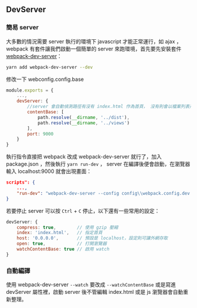 ## DevServer

### 簡易 server
大多數的情況需要 server 執行的環境下 javascript 才能正常運行，如 ajax ， webpack 有套件讓我們啟動一個簡單的 server 來跑環境，首先要先安裝套件 [webpack-dev-server](https://webpack.js.org/configuration/dev-server/#src/components/Sidebar/Sidebar.jsx)：
```bash
yarn add webpack-dev-server --dev
```

修改一下 webconfig.config.base
```js
module.exports = {
    ...,
    devServer: {
        //server 會自動偵測路徑有沒有 index.html 作為首頁， 沒有則會以檔案列表形式呈現
        contentBase: [
            path.resolve(__dirname, '../dist'), 
            path.resolve(__dirname, '../views')
        ],
        port: 9000
    }
}
```

執行指令直接把 webpack 改成 webpack-dev-server 就行了，加入 package.json ，然後執行 `yarn run-dev` ， server 在編譯後便會啟動，在瀏覽器輸入 localhost:9000 就會出現畫面：
```json
scripts": {
    ...,
    "run-dev": "webpack-dev-server --config config\\webpack.config.dev.js"
}
``` 

若要停止 server 可以按 `Ctrl` + `C` 停止，以下還有一些常用的設定：
```js
devServer: {
    compress: true,        // 使用 gzip 壓縮
    index: 'index.html',   // 指定首頁
    host: '0.0.0.0',       // 預設是 localhost，設定則可讓外網存取
    open: true,            // 打開瀏覽器
    watchContentBase: true // 啟用 watch
}
```

### 自動編譯
使用 webpack-dev-server `--watch` 要改成 `--watchContentBase` 或是寫進 devServer 屬性裡，啟動 server 後不管編輯 index.html 或是 js 瀏覽器會自動重新整理。
